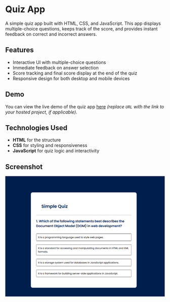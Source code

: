 # Quiz App

A simple quiz app built with HTML, CSS, and JavaScript. This app displays multiple-choice questions, keeps track of the score, and provides instant feedback on correct and incorrect answers.

## Features

- Interactive UI with multiple-choice questions
- Immediate feedback on answer selection
- Score tracking and final score display at the end of the quiz
- Responsive design for both desktop and mobile devices

## Demo

You can view the live demo of the quiz app [here](URL) *(replace `URL` with the link to your hosted project, if applicable)*.

## Technologies Used

- **HTML** for the structure
- **CSS** for styling and responsiveness
- **JavaScript** for quiz logic and interactivity

## Screenshot

![Quiz App Screenshot](quiz-app.png)



